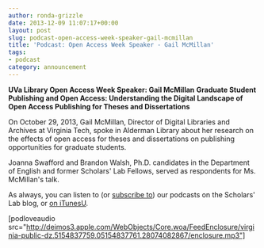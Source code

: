 ```yaml
---
author: ronda-grizzle
date: 2013-12-09 11:07:17+00:00
layout: post
slug: podcast-open-access-week-speaker-gail-mcmillan
title: 'Podcast: Open Access Week Speaker - Gail McMillan'
tags:
- podcast
category: announcement
---
```


**UVa Library Open Access Week Speaker: Gail McMillan**
**Graduate Student Publishing and Open Access: Understanding the Digital Landscape of Open Access Publishing for Theses and Dissertations**

On October 29, 2013, Gail McMillan, Director of Digital Libraries and Archives at Virginia Tech, spoke in Alderman Library about her research on the effects of open access for theses and dissertations on publishing opportunities for graduate students.

Joanna Swafford and Brandon Walsh, Ph.D. candidates in the Department of English and former Scholars' Lab Fellows, served as respondents for Ms. McMillan's talk.

As always, you can listen to (or [subscribe to](https://scholarslab.org/category/podcasts/)) our podcasts on the Scholars' Lab blog, or [on iTunesU](http://itunes.apple.com/us/itunes-u/scholars-lab-speaker-series/id401906619).

[podloveaudio src="http://deimos3.apple.com/WebObjects/Core.woa/FeedEnclosure/virginia-public-dz.5154837759.05154837761.28074082867/enclosure.mp3"]
